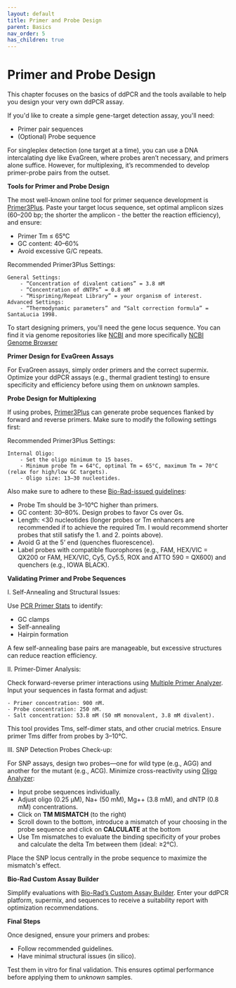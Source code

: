 ```yaml
---
layout: default
title: Primer and Probe Design
parent: Basics
nav_order: 5
has_children: true
---
```

# Primer and Probe Design

This chapter focuses on the basics of ddPCR and the tools available to help you design your very own ddPCR assay.

If you'd like to create a simple gene-target detection assay, you'll need:

  - Primer pair sequences
  - (Optional) Probe sequence

For singleplex detection (one target at a time), you can use a DNA intercalating dye like EvaGreen, where probes aren’t necessary, and primers alone suffice. However, for multiplexing, it’s recommended to develop primer-probe pairs from the outset.

**Tools for Primer and Probe Design**

The most well-known online tool for primer sequence development is [Primer3Plus](<https://www.primer3plus.com/index.html>). Paste your target locus sequence, set optimal amplicon sizes (60–200 bp; the shorter the amplicon - the better the reaction efficiency), and ensure:

  - Primer Tm ≤ 65°C
  - GC content: 40–60%
  - Avoid excessive G/C repeats.

Recommended Primer3Plus Settings:

    General Settings:
        - “Concentration of divalent cations” = 3.8 mM
        - “Concentration of dNTPs” = 0.8 mM
        - “Mispriming/Repeat Library” = your organism of interest.
    Advanced Settings:
        - “Thermodynamic parameters” and “Salt correction formula” = SantaLucia 1998.

To start designing primers, you'll need the gene locus sequence. You can find it via genome repositories like [NCBI](<https://www.ncbi.nlm.nih.gov/>) and more specifically [NCBI Genome Browser](<https://www.ncbi.nlm.nih.gov/gdv/?org=homo-sapiens>)

**Primer Design for EvaGreen Assays**

For EvaGreen assays, simply order primers and the correct supermix. Optimize your ddPCR assays (e.g., thermal gradient testing) to ensure specificity and efficiency before using them on *unknown* samples.

**Probe Design for Multiplexing**

If using probes, [Primer3Plus](<https://www.primer3plus.com/index.html>) can generate probe sequences flanked by forward and reverse primers. Make sure to modify the following settings first:

Recommended Primer3Plus Settings:

    Internal Oligo:
        - Set the oligo minimum to 15 bases.
        - Minimum probe Tm = 64°C, optimal Tm = 65°C, maximum Tm = 70°C (relax for high/low GC targets).
        - Oligo size: 13–30 nucleotides.

Also make sure to adhere to these [Bio-Rad-issued guidelines](<https://www.bio-rad.com/webroot/web/pdf/lsr/literature/Bulletin_6407.pdf>):

  - Probe Tm should be 3–10°C higher than primers.
  - GC content: 30–80%. Design probes to favor Cs over Gs.
  - Length: <30 nucleotides (longer probes or Tm enhancers are
    recommended if to achieve the required Tm. I would recommend shorter probes that still satisfy the 1. and 2. points above).
  - Avoid G at the 5’ end (quenches fluorescence).
  - Label probes with compatible fluorophores (e.g., FAM, HEX/VIC = QX200 or FAM, HEX/VIC, Cy5, Cy5.5, ROX and ATTO 590 = QX600) and quenchers (e.g., IOWA BLACK).


**Validating Primer and Probe Sequences**

  I. Self-Annealing and Structural Issues:

Use [PCR Primer Stats](<https://www.bioinformatics.org/sms2/pcr_primer_stats.html>) to identify:

- GC clamps
- Self-annealing
- Hairpin formation

A few self-annealing base pairs are manageable, but excessive structures can reduce reaction efficiency.

  II. Primer-Dimer Analysis:

Check forward-reverse primer interactions using [Multiple Primer Analyzer](<https://www.thermofisher.com/se/en/home/brands/thermo-scientific/molecular-biology/molecular-biology-learning-center/molecular-biology-resource-library/thermo-scientific-web-tools/multiple-primer-analyzer.html>). Input your sequences in fasta format and adjust:

    - Primer concentration: 900 nM.
    - Probe concentration: 250 nM.
    - Salt concentration: 53.8 mM (50 mM monovalent, 3.8 mM divalent).

This tool provides Tms, self-dimer stats, and other crucial metrics. Ensure primer Tms differ from probes by 3–10°C.

  III. SNP Detection Probes Check-up:

For SNP assays, design two probes—one for wild type (e.g., AGG) and another for the mutant (e.g., ACG). Minimize cross-reactivity using [Oligo Analyzer](<https://www.idtdna.com/calc/analyzer>):

  - Input probe sequences individually.
  - Adjust oligo (0.25 μM), Na+ (50 mM), Mg++ (3.8 mM), and dNTP (0.8 mM) concentrations.
  - Click on **TM MISMATCH** (to the right)
  - Scroll down to the bottom, introduce a mismatch of your choosing in the probe sequence and click on **CALCULATE** at the bottom
  - Use Tm mismatches to evaluate the binding specificity of your probes and calculate the delta Tm between them (ideal: ≥2°C).

Place the SNP locus centrally in the probe sequence to maximize the mismatch's effect.

**Bio-Rad Custom Assay Builder**

Simplify evaluations with [Bio-Rad’s Custom Assay Builder](<https://www.bio-rad.com/digital-assays/custom-assay-builder>). Enter your ddPCR platform, supermix, and sequences to receive a suitability report with optimization recommendations.

**Final Steps**

Once designed, ensure your primers and probes:

  - Follow recommended guidelines.
  - Have minimal structural issues (in silico).

Test them in vitro for final validation. This ensures optimal performance before applying them to *unknown* samples.
